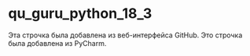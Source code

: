 # qu_guru_python_18_3
Эта строчка была добавлена из веб-интерфейса GitHub. 
Это строчка была добавлена из PyCharm.
